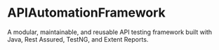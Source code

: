 # APIAutomationFramework
A modular, maintainable, and reusable API testing framework built with Java, Rest Assured, TestNG, and Extent Reports.
